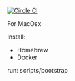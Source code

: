 [![Circle CI](https://circleci.com/gh/lashd/dotfiles/tree/master.svg?style=shield&circle-token=db34cc8ada06da2339a00045d6ce6e1afdf3815f)](https://circleci.com/gh/lashd/dotfiles/tree/master)

For MacOsx

Install: 
- Homebrew
- Docker

run: scripts/bootstrap
